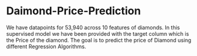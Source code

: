 # Daimond-Price-Prediction
We have datapoints for 53,940 across 10 features of diamonds. In this supervised model we have been provided with the target column which is the Price of the diamond. The goal is to predict the price of Diamond using different Regression Algorithms.
